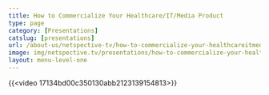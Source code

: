 ```yaml
---
title: How to Commercialize Your Healthcare/IT/Media Product
type: page
category: [Presentations]
catslug: [presentations]
url: /about-us/netspective-tv/how-to-commercialize-your-healthcareitmedia-product/
image: img/netspective.tv/presentations/how-to-commercialize-your-healthcareitmedia-product.jpg
layout: menu-level-one
---
```


{{<video 17134bd00c350130abb2123139154813>}}

